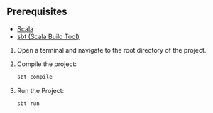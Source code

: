 ## Prerequisites

- [Scala](https://www.scala-lang.org/download/)
- [sbt (Scala Build Tool)](https://www.scala-sbt.org/download.html)

1. Open a terminal and navigate to the root directory of the project.

2. Compile the project:
   ```sh
   sbt compile

3. Run the Project:
   ```sh
   sbt run
